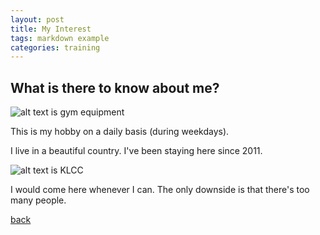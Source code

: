 ```yaml
---
layout: post
title: My Interest
tags: markdown example
categories: training
---
```


## What is there to know about me?

![alt text is gym equipment](https://upload.wikimedia.org/wikipedia/commons/a/aa/Local_Gym_equipment.jpg)

This is my hobby on a daily basis (during weekdays).

I live in a beautiful country. I've been staying here since 2011.

![alt text is KLCC](https://upload.wikimedia.org/wikipedia/commons/thumb/f/fc/Moonrise_over_kuala_lumpur.jpg/640px-Moonrise_over_kuala_lumpur.jpg)

I would come here whenever I can. The only downside is that there's too many people.



[back](https://eisach.github.io/eisach2/)
